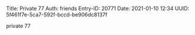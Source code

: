 Title: Private 77
Auth: friends
Entry-ID: 20771
Date: 2021-01-10 12:34
UUID: 5f461f7e-5ca7-592f-bccd-be906dc8137f

private 77
